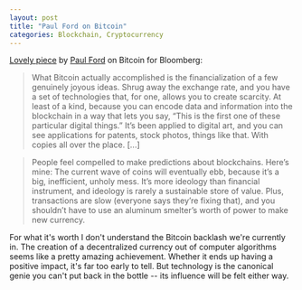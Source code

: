 ```yaml
---
layout: post
title: "Paul Ford on Bitcoin"
categories: Blockchain, Cryptocurrency
---
```


[Lovely piece](https://www.bloomberg.com/news/features/2018-03-09/bitcoin-is-ridiculous-blockchain-is-dangerous-paul-ford) by [Paul Ford](https://twitter.com/ftrain) on Bitcoin for Bloomberg:

> What Bitcoin actually accomplished is the financialization of a few genuinely joyous ideas. Shrug away the exchange rate, and you have a set of technologies that, for one, allows you to create scarcity. At least of a kind, because you can encode data and information into the blockchain in a way that lets you say, “This is the first one of these particular digital things.” It’s been applied to digital art, and you can see applications for patents, stock photos, things like that. With copies all over the place. [...]

> People feel compelled to make predictions about blockchains. Here’s mine: The current wave of coins will eventually ebb, because it’s a big, inefficient, unholy mess. It’s more ideology than financial instrument, and ideology is rarely a sustainable store of value. Plus, transactions are slow (everyone says they’re fixing that), and you shouldn’t have to use an aluminum smelter’s worth of power to make new currency.

For what it's worth I don't understand the Bitcoin backlash we're currently in. The creation of a decentralized currency out of computer algorithms seems like a pretty amazing achievement. Whether it ends up having a positive impact, it's far too early to tell. But technology is the canonical genie you can't put back in the bottle -- its influence will be felt either way.
